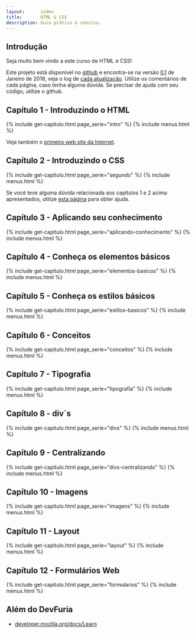 ```yaml
---
layout:      index
title:       HTML & CSS
description: Guia prático e conciso.
---
```



## Introdução

Seja muito bem vindo a este curso de HTML e CSS!

Este projeto está disponível no [github](https://github.com/devfuria/html-css) e encontra-se na versão
[0.1](https://github.com/devfuria/html-css/releases) de Janeiro de 2018, veja o log de
[cada atualização](https://github.com/devfuria/html-css/commits/master).
Utilize os comentários de cada página, caso tenha alguma dúvida. Se precisar de ajuda com seu código, utilize o github.


## Capítulo 1 - Introduzindo o HTML

{% include get-capitulo.html page_serie="intro" %}
{% include menus.html %}

Veja também o [primeiro web site da Internet](http://info.cern.ch/hypertext/WWW/TheProject.html).


## Capítulo 2 - Introduzindo o CSS

{% include get-capitulo.html page_serie="segundo" %}
{% include menus.html %}

Se você teve alguma dúvida relacionada aos capítulos 1 e 2 acima apresentados, utilize 
[esta página](duvidas-dos-primeiros-capiptulos/) para obter ajuda.


## Capítulo 3 - Aplicando seu conhecimento

{% include get-capitulo.html page_serie="aplicando-conhecimento" %}
{% include menus.html %}


## Capítulo 4 - Conheça os elementos básicos 

{% include get-capitulo.html page_serie="elementos-basicos" %}
{% include menus.html %}


## Capítulo 5 - Conheça os estilos básicos

{% include get-capitulo.html page_serie="estilos-basicos" %}
{% include menus.html %}


## Capítulo 6 - Conceitos

{% include get-capitulo.html page_serie="conceitos" %}
{% include menus.html %}


## Capítulo 7 - Tipografia

{% include get-capitulo.html page_serie="tipografia" %}
{% include menus.html %}


## Capítulo 8 - div´s

{% include get-capitulo.html page_serie="divs" %}
{% include menus.html %}


## Capítulo 9 - Centralizando

{% include get-capitulo.html page_serie="divs-centralizando" %}
{% include menus.html %}


## Capítulo 10 - Imagens

{% include get-capitulo.html page_serie="imagens" %}
{% include menus.html %}


## Capítulo 11 - Layout

{% include get-capitulo.html page_serie="layout" %}
{% include menus.html %}


## Capítulo 12 - Formulários Web

{% include get-capitulo.html page_serie="formularios" %}
{% include menus.html %}

<!--
## Sua vez...

__...contribua!__

- Encontrou algum erro de português (eu sou bom nisso rsss) ?
- Algum texto mal redigido ou muito curto ?
- Você acha que pode melhorar algum artigo ?
- Gostaria de criar um artigo sobre HTML e/ou CSS ?

Você pode clonar o [projeto](https://github.com/devfuria/html-css/) do GitHub e nos enviar um pull request.

Veja [quem já contribuiu](https://github.com/devfuria/devfuria.com.br/graphs/contributors) com o projeto!!!


__...faltou cobrir algum tópico ?__

Esse é um mini-curso sobre HTML e CSS, mas minha intenção é fazê-lo crescer cada vez mais. Eu jé tenho alguns tópicos em mente
que irei cobrir e tenho a certeza que você também deve ter alguma coisa em mente, que tal compartilhar a sua ideia ?

Na lista de [issus do repositório](https://github.com/devfuria/html-css/issues) você poderá ver o que já temos em mente
(para evitar de criar um item duplicado). Fique à vontade para adicionar o item que você quizer. Também poderá escrever
um comentário nos itens já existentes.

Vamos lá!!! Sua ideia será sempre bem vinda!

__...seu feedback, sua sugestão!__

Preciso de seu feedback!

Eu preparei este curso de HTML e CSS com o objetivo de ser um curso realmente eficaz. Agora preciso que você me dê o seu
feedback sobre o curso, por exemplo...

- O que achou do curso, de sua qualidade?
- Faltou alguma explicação?
- O que você tiraria?
- O que você manteria?
- Você sugere alguma melhoria?
- Diga o que estiver em sua mente!

Conto com sua participação para eu poder melhorar cada vez este pequeno curso.
-->

## Além do DevFuria

- [developer.mozilla.org/docs/Learn](https://developer.mozilla.org/en-US/docs/Learn)

